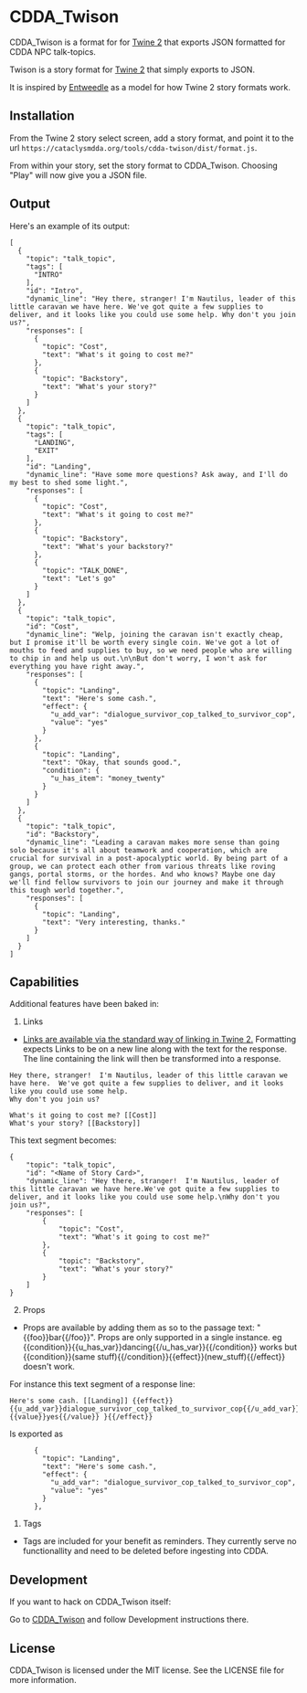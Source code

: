 # CDDA_Twison

CDDA_Twison is a format for for [Twine 2](http://twinery.org/2) that exports JSON formatted for CDDA NPC talk-topics.

Twison is a story format for [Twine 2](http://twinery.org/2) that simply exports to JSON.

It is inspired by [Entweedle](http://www.maximumverbosity.net/twine/Entweedle/) as a model for how Twine 2 story formats work.

## Installation

From the Twine 2 story select screen, add a story format, and point it to the url `https://cataclysmdda.org/tools/cdda-twison/dist/format.js`.

From within your story, set the story format to CDDA_Twison. Choosing "Play" will now give you a JSON file.

## Output

Here's an example of its output:

```jsonc
[
  {
    "topic": "talk_topic",
    "tags": [
      "INTRO"
    ],
    "id": "Intro",
    "dynamic_line": "Hey there, stranger! I'm Nautilus, leader of this little caravan we have here. We've got quite a few supplies to deliver, and it looks like you could use some help. Why don't you join us?",
    "responses": [
      {
        "topic": "Cost",
        "text": "What's it going to cost me?"
      },
      {
        "topic": "Backstory",
        "text": "What's your story?"
      }
    ]
  },
  {
    "topic": "talk_topic",
    "tags": [
      "LANDING",
      "EXIT"
    ],
    "id": "Landing",
    "dynamic_line": "Have some more questions? Ask away, and I'll do my best to shed some light.",
    "responses": [
      {
        "topic": "Cost",
        "text": "What's it going to cost me?"
      },
      {
        "topic": "Backstory",
        "text": "What's your backstory?"
      },
      {
        "topic": "TALK_DONE",
        "text": "Let's go"
      }
    ]
  },
  {
    "topic": "talk_topic",
    "id": "Cost",
    "dynamic_line": "Welp, joining the caravan isn't exactly cheap, but I promise it'll be worth every single coin. We've got a lot of mouths to feed and supplies to buy, so we need people who are willing to chip in and help us out.\n\nBut don't worry, I won't ask for everything you have right away.",
    "responses": [
      {
        "topic": "Landing",
        "text": "Here's some cash.",
        "effect": {
          "u_add_var": "dialogue_survivor_cop_talked_to_survivor_cop",
          "value": "yes"
        }
      },
      {
        "topic": "Landing",
        "text": "Okay, that sounds good.",
        "condition": {
          "u_has_item": "money_twenty"
        }
      }
    ]
  },
  {
    "topic": "talk_topic",
    "id": "Backstory",
    "dynamic_line": "Leading a caravan makes more sense than going solo because it's all about teamwork and cooperation, which are crucial for survival in a post-apocalyptic world. By being part of a group, we can protect each other from various threats like roving gangs, portal storms, or the hordes. And who knows? Maybe one day we'll find fellow survivors to join our journey and make it through this tough world together.",
    "responses": [
      {
        "topic": "Landing",
        "text": "Very interesting, thanks."
      }
    ]
  }
]
```

## Capabilities

Additional features have been baked in:

1. Links

- [Links are available via the standard way of linking in Twine 2.](https://twinery.org/wiki/twine2:how_to_create_links) Formatting expects Links to be on a new line along with the text for the response. The line containing the link will then be transformed into a response.
```
Hey there, stranger!  I'm Nautilus, leader of this little caravan we have here.  We've got quite a few supplies to deliver, and it looks like you could use some help.
Why don't you join us?

What's it going to cost me? [[Cost]]
What's your story? [[Backstory]]
```

This text segment becomes:
```jsonc
{
    "topic": "talk_topic",
    "id": "<Name of Story Card>",
    "dynamic_line": "Hey there, stranger!  I'm Nautilus, leader of this little caravan we have here.We've got quite a few supplies to deliver, and it looks like you could use some help.\nWhy don't you join us?",
    "responses": [
        {
            "topic": "Cost",
            "text": "What's it going to cost me?"
        },
        {
            "topic": "Backstory",
            "text": "What's your story?"
        }
    ]
}
```

2. Props

- Props are available by adding them as so to the passage text: "{{foo}}bar{{/foo}}". Props are only supported in a single instance. eg {{condition}}{{u_has_var}}dancing{{/u_has_var}}{{/condition}} works but {{condition}}(same stuff){{/condition}}{{effect}}(new_stuff){{/effect}} doesn't work. 

For instance this text segment of a response line:
```
Here's some cash. [[Landing]] {{effect}}{{u_add_var}}dialogue_survivor_cop_talked_to_survivor_cop{{/u_add_var}}{{value}}yes{{/value}} }{{/effect}}
```
Is exported as
```jsonc
      {
        "topic": "Landing",
        "text": "Here's some cash.",
        "effect": {
          "u_add_var": "dialogue_survivor_cop_talked_to_survivor_cop",
          "value": "yes"
        }
      },
```

1. Tags
- Tags are included for your benefit as reminders. They currently serve no functionallity and need to be deleted before ingesting into CDDA.

## Development

If you want to hack on CDDA_Twison itself:

Go to [CDDA_Twison](https://github.com/SittingDucken/sittingducken.github.io) and follow Development instructions there.

## License

CDDA_Twison is licensed under the MIT license. See the LICENSE file for more information.
